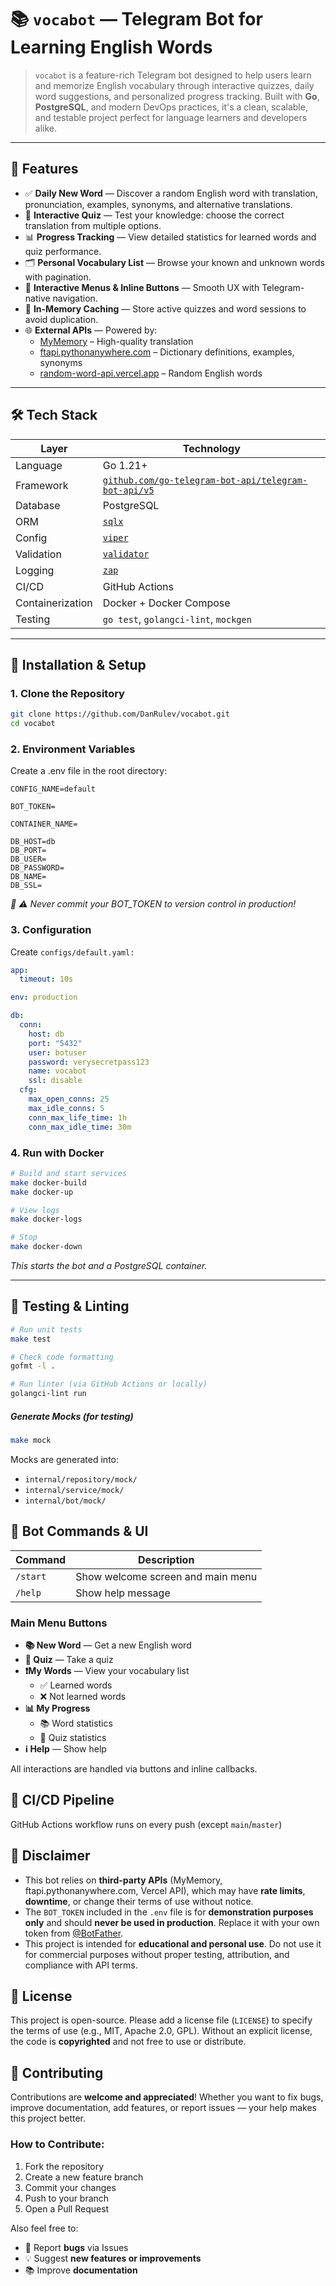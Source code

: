 # 📚 `vocabot` — Telegram Bot for Learning English Words

> `vocabot` is a feature-rich Telegram bot designed to help users learn and memorize English vocabulary through interactive quizzes, daily word suggestions, and personalized progress tracking. Built with **Go**, **PostgreSQL**, and modern DevOps practices, it's a clean, scalable, and testable project perfect for language learners and developers alike.

---

## 🚀 Features

- ✅ **Daily New Word** — Discover a random English word with translation, pronunciation, examples, synonyms, and alternative translations.
- 🧠 **Interactive Quiz** — Test your knowledge: choose the correct translation from multiple options.
- 📊 **Progress Tracking** — View detailed statistics for learned words and quiz performance.
- 🗂 **Personal Vocabulary List** — Browse your known and unknown words with pagination.
- 🔁 **Interactive Menus & Inline Buttons** — Smooth UX with Telegram-native navigation.
- 💾 **In-Memory Caching** — Store active quizzes and word sessions to avoid duplication.
- 🌐 **External APIs** — Powered by:
  - [MyMemory](https://mymemory.translated.net/) – High-quality translation
  - [ftapi.pythonanywhere.com](https://ftapi.pythonanywhere.com/) – Dictionary definitions, examples, synonyms
  - [random-word-api.vercel.app](https://random-word-api.vercel.app/) – Random English words

---

## 🛠 Tech Stack

| Layer | Technology |
|------|------------|
| Language | Go 1.21+ |
| Framework | [`github.com/go-telegram-bot-api/telegram-bot-api/v5`](https://github.com/go-telegram-bot-api/telegram-bot-api) |
| Database | PostgreSQL |
| ORM | [`sqlx`](https://github.com/jmoiron/sqlx) |
| Config | [`viper`](https://github.com/spf13/viper) |
| Validation | [`validator`](https://github.com/go-playground/validator) |
| Logging | [`zap`](https://github.com/uber-go/zap) |
| CI/CD | GitHub Actions |
| Containerization | Docker + Docker Compose |
| Testing | `go test`, `golangci-lint`, `mockgen` |

---

## 🧰 Installation & Setup

### 1. Clone the Repository

```bash
git clone https://github.com/DanRulev/vocabot.git
cd vocabot
```

### 2. Environment Variables
Create a .env file in the root directory:

```env
CONFIG_NAME=default

BOT_TOKEN=

CONTAINER_NAME=

DB_HOST=db
DB_PORT=
DB_USER=
DB_PASSWORD=
DB_NAME=
DB_SSL=
```
*🔐 ⚠️ Never commit your BOT_TOKEN to version control in production!*

### 3. Configuration

Create `configs/default.yaml:`

```yaml
app:
  timeout: 10s

env: production

db:
  conn:
    host: db
    port: "5432"
    user: botuser
    password: verysecretpass123
    name: vocabot
    ssl: disable
  cfg:
    max_open_conns: 25
    max_idle_conns: 5
    conn_max_life_time: 1h
    conn_max_idle_time: 30m
```

### 4. Run with Docker

```bash
# Build and start services
make docker-build
make docker-up

# View logs
make docker-logs

# Stop
make docker-down
```

*This starts the bot and a PostgreSQL container.*

---

## 🧪 Testing & Linting

```bash
# Run unit tests
make test

# Check code formatting
gofmt -l .

# Run linter (via GitHub Actions or locally)
golangci-lint run
```

##### Generate Mocks (for testing)

```bash
make mock
```

Mocks are generated into:

- `internal/repository/mock/`
- `internal/service/mock/`
- `internal/bot/mock/`

## 🤖 Bot Commands & UI

| Command | Description |
|--------|-------------|
| `/start` | Show welcome screen and main menu |
| `/help` | Show help message |

### Main Menu Buttons

- **📚 New Word** — Get a new English word
- **🧠 Quiz** — Take a quiz
- **❗My Words** — View your vocabulary list
  - ✅ Learned words
  - ❌ Not learned words
- **📊 My Progress**
  - 📚 Word statistics
  - 🧠 Quiz statistics
- **ℹ️ Help** — Show help

All interactions are handled via buttons and inline callbacks.

## 🔄 CI/CD Pipeline

GitHub Actions workflow runs on every push (except `main`/`master`)

## 🛑 Disclaimer

- This bot relies on **third-party APIs** (MyMemory, ftapi.pythonanywhere.com, Vercel API), which may have **rate limits**, **downtime**, or change their terms of use without notice.
- The `BOT_TOKEN` included in the `.env` file is for **demonstration purposes only** and should **never be used in production**. Replace it with your own token from [@BotFather](https://t.me/BotFather).
- This project is intended for **educational and personal use**. Do not use it for commercial purposes without proper testing, attribution, and compliance with API terms.

## 📄 License

This project is open-source. Please add a license file (`LICENSE`) to specify the terms of use (e.g., MIT, Apache 2.0, GPL). Without an explicit license, the code is **copyrighted** and not free to use or distribute.

## 🙌 Contributing

Contributions are **welcome and appreciated**! Whether you want to fix bugs, improve documentation, add features, or report issues — your help makes this project better.

### How to Contribute:
1. Fork the repository
2. Create a new feature branch
3. Commit your changes
4. Push to your branch
5. Open a Pull Request

Also feel free to:
- 🐛 Report **bugs** via Issues
- 💡 Suggest **new features or improvements**
- 📚 Improve **documentation**
